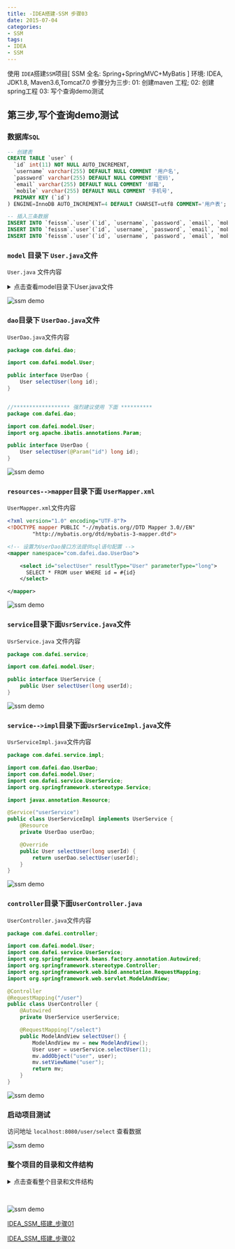 ```yaml
---
title: -IDEA搭建-SSM 步骤03
date: 2015-07-04
categories: 
- SSM
tags:
- IDEA
- SSM
---
```

使用 `IDEA`搭建`SSM`项目[ SSM 全名: Spring+SpringMVC+MyBatis ]
环境:  IDEA,  JDK1.8, Maven3.6,Tomcat7.0
步骤分为三步:
 01: 创建maven 工程; 
 02: 创建spring工程
 03: 写个查询demo测试

<!-- more -->

## 第三步,写个查询demo测试

### 数据库`SQL`

```sql
-- 创建表
CREATE TABLE `user` (
  `id` int(11) NOT NULL AUTO_INCREMENT,
  `username` varchar(255) DEFAULT NULL COMMENT '用户名',
  `password` varchar(255) DEFAULT NULL COMMENT '密码',
  `email` varchar(255) DEFAULT NULL COMMENT '邮箱',
  `mobile` varchar(255) DEFAULT NULL COMMENT '手机号',
  PRIMARY KEY (`id`)
) ENGINE=InnoDB AUTO_INCREMENT=4 DEFAULT CHARSET=utf8 COMMENT='用户表';

-- 插入三条数据
INSERT INTO `feissm`.`user`(`id`, `username`, `password`, `email`, `mobile`) VALUES (1, 'dafei', '123456', 'dafei@qq.com', '11111111');
INSERT INTO `feissm`.`user`(`id`, `username`, `password`, `email`, `mobile`) VALUES (2, 'dafei_02', '123456', 'dafei_02@qq.com', '1111111122');
INSERT INTO `feissm`.`user`(`id`, `username`, `password`, `email`, `mobile`) VALUES (3, 'dafei_03', '123456', 'dafei_03@qq.com', '1111111133');

```

### `model` 目录下 `User.java`文件

`User.java` 文件内容

<details>
    <summary>点击查看model目录下User.java文件</summary>
    ```bash
     public class User {
        private long id;
        private String username;
        private String password;
        private String email;
        private String mobile;
        public long getId() {
            return id;
        }
        public void setId(long id) {
            this.id = id;
        }
        public String getUsername() {
            return username;
        }
        public void setUsername(String username) {
            this.username = username;
        }
        public String getPassword() {
            return password;
        }
        public void setPassword(String password) {
            this.password = password;
        }
        public String getEmail() {
            return email;
        }
        public void setEmail(String email) {
            this.email = email;
        }
        public String getMobile() {
            return mobile;
        }
        public void setMobile(String mobile) {
            this.mobile = mobile;
        }
    }
    ```
 </details>

![ssm demo](/img/java/ssm/03_demo_test/ssm_3_01.png "ssm demo")

### `dao`目录下 `UserDao.java`文件

`UserDao.java`文件内容

```java
package com.dafei.dao;

import com.dafei.model.User;

public interface UserDao {
    User selectUser(long id);
}


//****************** 强烈建议使用 下面 **********
package com.dafei.dao;

import com.dafei.model.User;
import org.apache.ibatis.annotations.Param;

public interface UserDao {
    User selectUser(@Param("id") long id);
}
```

![ssm demo](/img/java/ssm/03_demo_test/ssm_3_02.png "ssm demo")

### `resources-->mapper`目录下面 `UserMapper.xml`

`UserMapper.xml`文件内容

```xml
<?xml version="1.0" encoding="UTF-8"?>
<!DOCTYPE mapper PUBLIC "-//mybatis.org//DTD Mapper 3.0//EN"
        "http://mybatis.org/dtd/mybatis-3-mapper.dtd">

<!-- 设置为UserDao接口方法提供sql语句配置 -->
<mapper namespace="com.dafei.dao.UserDao">

    <select id="selectUser" resultType="User" parameterType="long">
      SELECT * FROM user WHERE id = #{id}
    </select>

</mapper>
```

![ssm demo](/img/java/ssm/03_demo_test/ssm_3_03.png "ssm demo")

### `service`目录下面`UsrService.java`文件

`UsrService.java` 文件内容

```java
package com.dafei.service;

import com.dafei.model.User;

public interface UserService {
    public User selectUser(long userId);
}
```

![ssm demo](/img/java/ssm/03_demo_test/ssm_3_04.png "ssm demo")

### `service-->impl`目录下面`UsrServiceImpl.java`文件

`UsrServiceImpl.java`文件内容

```java
package com.dafei.service.impl;

import com.dafei.dao.UserDao;
import com.dafei.model.User;
import com.dafei.service.UserService;
import org.springframework.stereotype.Service;

import javax.annotation.Resource;

@Service("userService")
public class UserServiceImpl implements UserService {
    @Resource
    private UserDao userDao;

    @Override
    public User selectUser(long userId) {
        return userDao.selectUser(userId);      
    }
}

```

![ssm demo](/img/java/ssm/03_demo_test/ssm_3_05.png "ssm demo")

### `controller`目录下面`UserController.java`

`UserController.java`文件内容

```java
package com.dafei.controller;

import com.dafei.model.User;
import com.dafei.service.UserService;
import org.springframework.beans.factory.annotation.Autowired;
import org.springframework.stereotype.Controller;
import org.springframework.web.bind.annotation.RequestMapping;
import org.springframework.web.servlet.ModelAndView;

@Controller
@RequestMapping("/user")
public class UserController {
    @Autowired
    private UserService userService;

    @RequestMapping("/select")
    public ModelAndView selectUser() {
        ModelAndView mv = new ModelAndView();
        User user = userService.selectUser(1);
        mv.addObject("user", user);
        mv.setViewName("user");
        return mv;
    }
}

```

![ssm demo](/img/java/ssm/03_demo_test/ssm_3_06.png "ssm demo")

### 启动项目测试

访问地址  ` localhost:8080/user/select `  查看数据

![ssm demo](/img/java/ssm/03_demo_test/ssm_3_07.png "ssm demo")

### 整个项目的目录和文件结构

<details>
  <summary>点击查看整个目录和文件结构</summary>
  ```bash
    E:\selfweb\git_dev\java\java01\simplessm\src
    └─main
        ├─java
        │  └─com
        │      └─dafei
        │          ├─controller
        │          │      UserController.java
        │          │
        │          ├─dao
        │          │      UserDao.java
        │          │
        │          ├─model
        │          │      User.java
        │          │
        │          └─service
        │              │  UserService.java
        │              │
        │              └─impl
        │                      UserServiceImpl.jav
        │
        ├─resources
        │  │  jdbc.properties
        │  │  log4j.properties
        │  │  spring-mvc.xml
        │  │  spring-mybatis.xml
        │  │
        │  └─mapper
        │          UserMapper.xml
        │
        └─webapp
            │  index.jsp
            │
            └─WEB-INF
                │  web.xml
                │
                └─jsp
                        user.jsp
                        userAll.jsp
  ```
</details>

​        

![ssm demo](/img/java/ssm/03_demo_test/ssm_3_08.png "ssm demo")

 [IDEA_SSM_搭建_步骤01](../IDEA_SSM_搭建_步骤01/ "IDEA_SSM_搭建_步骤01")

 [IDEA_SSM_搭建_步骤02](../IDEA_SSM_搭建_步骤02/ "IDEA_SSM_搭建_步骤02")

















